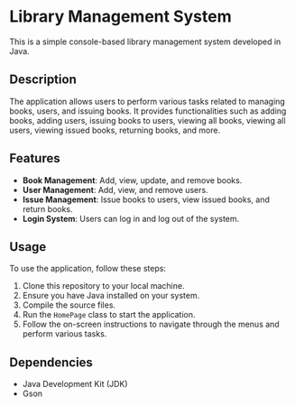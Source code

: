 # Library Management System

This is a simple console-based library management system developed in Java.

## Description

The application allows users to perform various tasks related to managing books, users, and issuing books. It provides functionalities such as adding books, adding users, issuing books to users, viewing all books, viewing all users, viewing issued books, returning books, and more.

## Features

- **Book Management**: Add, view, update, and remove books.
- **User Management**: Add, view, and remove users.
- **Issue Management**: Issue books to users, view issued books, and return books.
- **Login System**: Users can log in and log out of the system.

## Usage

To use the application, follow these steps:

1. Clone this repository to your local machine.
2. Ensure you have Java installed on your system.
3. Compile the source files.
4. Run the `HomePage` class to start the application.
5. Follow the on-screen instructions to navigate through the menus and perform various tasks.

## Dependencies

- Java Development Kit (JDK)
- Gson


